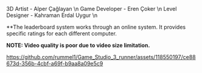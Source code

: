 3D Artist - Alper Çağlayan \n
Game Developer - Eren Çoker \n
Level Designer - Kahraman Erdal Uygur \n


**The leaderboard system works through an online system. It provides specific ratings for each different computer.

**NOTE: Video quality is poor due to video size limitation.**

https://github.com/rummel1/Game_Studio_3_runner/assets/118550197/ce88673d-356b-4cbf-a69f-b9aa8a09e5c9
